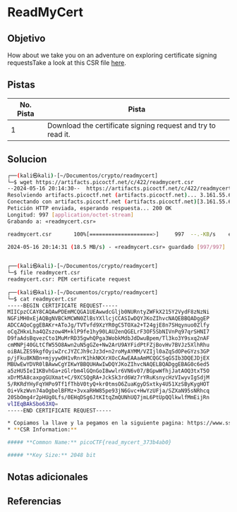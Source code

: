 # ReadMyCert

## Objetivo
How about we take you on an adventure on exploring certificate signing requestsTake a look at this CSR file [here](https://artifacts.picoctf.net/c/422/readmycert.csr).

## Pistas

| No.  Pista | Pista                                                        |
| ---------- | ------------------------------------------------------------ |
| 1          | Download the certificate signing request and try to read it. |

## Solucion
```bash
┌──(kali㉿kali)-[~/Documentos/crypto/readmycert]
└─$ wget https://artifacts.picoctf.net/c/422/readmycert.csr
--2024-05-16 20:14:30--  https://artifacts.picoctf.net/c/422/readmycert.csr
Resolviendo artifacts.picoctf.net (artifacts.picoctf.net)... 3.161.55.61, 3.161.55.64, 3.161.55.26, ...
Conectando con artifacts.picoctf.net (artifacts.picoctf.net)[3.161.55.61]:443... conectado.
Petición HTTP enviada, esperando respuesta... 200 OK
Longitud: 997 [application/octet-stream]
Grabando a: «readmycert.csr»

readmycert.csr       100%[====================>]     997  --.-KB/s    en 0s      

2024-05-16 20:14:31 (18.5 MB/s) - «readmycert.csr» guardado [997/997]

                                                                                  
┌──(kali㉿kali)-[~/Documentos/crypto/readmycert]
└─$ file readmycert.csr 
readmycert.csr: PEM certificate request
                                                                                  
┌──(kali㉿kali)-[~/Documentos/crypto/readmycert]
└─$ cat readmycert.csr 
-----BEGIN CERTIFICATE REQUEST-----
MIICpzCCAY8CAQAwPDEmMCQGA1UEAwwdcGljb0NURntyZWFkX215Y2VydF8zNzNi
NGFiMH0xEjAQBgNVBCkMCWN0ZlBsYXllcjCCASIwDQYJKoZIhvcNAQEBBQADggEP
ADCCAQoCggEBAKr+AToJg/TVTvfd9XzYR0gC5TOXa2+T24gjE8n7SHqynuo0Zlfy
oCqZHkxLha4QZszow4M+klP9fe1hy90LAU2enQGELrF3OF5SbNIVnPq97qrSHNI7
D9faAdsBqvezCto1MuMrRD35gwhQPga3WobkMdbJdDwuBpem/Tl3ko3Y9sxq2nAF
cmMNPj40GLtCfW55O8Awn2uN5gGZe+Nw2ArU9AYFidPtFZjBovHv7BVJz5XlhRhu
oiBALZES9kgfOyiwZrcJYZCJh9cJz3d+n2roMyAYMM/VZIjl0aZqSdOPeGYzs3GP
p/jFku8KNBn+mjyyw0H1vRnrK1hkNKXrXOcCAwEAAaAmMCQGCSqGSIb3DQEJDjEX
MBUwEwYDVR0lBAwwCgYIKwYBBQUHAwIwDQYJKoZIhvcNAQELBQADggEBAG0c6ed5
a5zHU5IeI1KBvhGa+zGlrbm4lGQnGoI8wwlr6VN6v07/BGpwWfhjJatAOQ3txT5O
xDrM5A8caxpgGUXmat+C/9XCSQgRA+JckSk3rd6Wz7rYRuKsnycHzVIwyvIgSdjM
5/RKRdYHyFqYHPo9Tf1fThbV0tyQ+kr0tmsO6ZuaKgyDSxtky4U51XzSByKygHOT
Oi+VkzWvn74aOgbelBFMz+3vxaRHW85pe93jN6Gvc+HwYzUFja/SZXaN95sNRhcq
20SbOmg4r2pHUg0Lfs/0EHqDSg6JtKItqZmQUNhUQ7jmL6PtUpQQlkwlfMmEijRn
vlIEqBAkSbo63XQ=
-----END CERTIFICATE REQUEST-----

* Copiamos la llave y la pegamos en la siguiente pagina: https://www.sslshopper.com/csr-decoder.html, abajo nos mostrara la bandera: 
* **CSR Information:**

##### **Common Name:** picoCTF{read_mycert_373b4ab0}

##### **Key Size:** 2048 bit
```

## Notas adicionales

## Referencias
